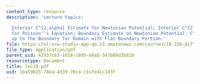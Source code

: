 ```yaml
---
content_type: resource
description: 'Lecture topics:

  Interior C^{2,alpha} Estimate for Newtonian Potential; Interior C^{2,alpha} Estimates
  for Poisson''s Equation; Boundary Estimate on Newtonian Potential: C^{2,alpha} Estimate
  up to the Boundary for Domain with Flat Boundary Portion.'
file: https://ol-ocw-studio-app-qa.s3.amazonaws.com/courses/18-156-differential-analysis-spring-2004/1ba59b1578ea4d3970cac1cfe41c143f_lec10.pdf
file_type: application/pdf
parent_uid: 42937c63-1618-c895-e0ab-347b09d3b810
resourcetype: Document
title: lec10.pdf
uid: 1ba59b15-78ea-4d39-70ca-c1cfe41c143f
---
```

